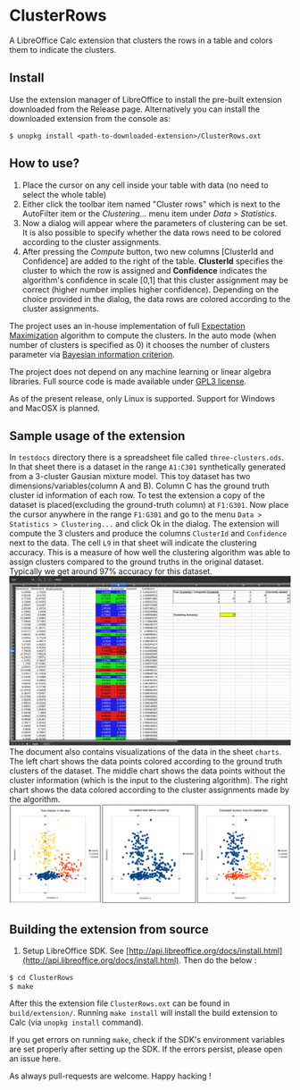 # ClusterRows

A LibreOffice Calc extension that clusters the rows in a table and colors them to indicate the clusters.

## Install
Use the extension manager of LibreOffice to install the pre-built extension downloaded from the Release page. Alternatively you can install the downloaded extension from the console as:
```
$ unopkg install <path-to-downloaded-extension>/ClusterRows.oxt
```

## How to use?

1. Place the cursor on any cell inside your table with data (no need to select the whole table)
2. Either click the toolbar item named "Cluster rows" which is next to the AutoFilter item or the *Clustering...* menu item under *Data* > *Statistics*.
3. Now a dialog will appear where the parameters of clustering can be set. It is also possible to specify whether the data rows need to be colored according to the cluster assignments.
4. After pressing the *Compute* button, two new columns [ClusterId and Confidence] are added to the right of the table. **ClusterId** specifies the cluster to which the row is assigned and **Confidence** indicates the algorithm's confidence in scale [0,1] that this cluster assignment may be correct (higher number implies higher confidence). Depending on the choice provided in the dialog, the data rows are colored according to the cluster assignments.

The project uses an in-house implementation of full [Expectation Maximization](https://en.wikipedia.org/wiki/Expectation%E2%80%93maximization_algorithm) algorithm to compute the clusters. In the auto mode (when number of clusters is specified as 0) it chooses the number of clusters parameter via [Bayesian information criterion](https://en.wikipedia.org/wiki/Bayesian_information_criterion).

The project does not depend on any machine learning or linear algebra libraries. Full source code is made available under [GPL3 license](https://www.gnu.org/licenses/gpl-3.0.en.html).

As of the present release, only Linux is supported. Support for Windows and MacOSX is planned.

## Sample usage of the extension
In `testdocs` directory there is a spreadsheet file called `three-clusters.ods`. In that sheet there is a dataset in the range `A1:C301` synthetically  generated from a 3-cluster Gausian mixture model. This toy dataset has two dimensions/variables(column A and B). Column C has the ground truth cluster id information of each row. To test the extension a copy of the dataset is placed(excluding the ground-truth column) at `F1:G301`. Now place the cursor anywhere in the range `F1:G301` and go to the menu `Data > Statistics > Clustering...` and click Ok in the dialog. The extension will compute the 3 clusters and produce the columns `ClusterId` and `Confidence` next to the data. The cell `L9` in that sheet will indicate the clustering accuracy. This is a measure of how well the clustering algorithm was able to assign clusters compared to the ground truths in the original dataset. Typically we get around 97% accuracy for this dataset.
![Clustering Output](img/output.png)
The document also contains visualizations of the data in the sheet `charts`. The left chart shows the data points colored according to the ground truth clusters of the dataset. The middle chart shows the data points without the cluster information (which is the input to the clustering algorithm). The right chart shows the data colored according to the cluster assignments made by the algorithm.
![Visualization](img/chart.png)

## Building the extension from source

1. Setup LibreOffice SDK. See [http://api.libreoffice.org/docs/install.html](http://api.libreoffice.org/docs/install.html).
Then do the below :

```
$ cd ClusterRows
$ make
```
After this the extension file `ClusterRows.oxt` can be found in `build/extension/`. Running `make install` will install the build extension to Calc (via `unopkg install` command).

If you get errors on running `make`, check if the SDK's environment variables are set properly after setting up the SDK. If the errors persist, please open an issue here.

As always pull-requests are welcome. Happy hacking !
